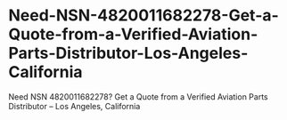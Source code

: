 # Need-NSN-4820011682278-Get-a-Quote-from-a-Verified-Aviation-Parts-Distributor-Los-Angeles-California
Need NSN 4820011682278? Get a Quote from a Verified Aviation Parts Distributor – Los Angeles, California
